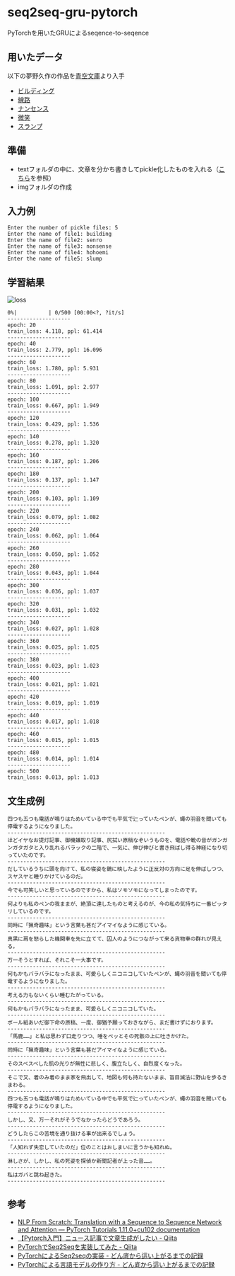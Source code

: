 # seq2seq-gru-pytorch
PyTorchを用いたGRUによるseqence-to-seqence  

## 用いたデータ
以下の夢野久作の作品を[青空文庫](https://www.aozora.gr.jp/index.html)より入手
+ [ビルディング](https://www.aozora.gr.jp/cards/000096/card915.html)
+ [線路](https://www.aozora.gr.jp/cards/000096/card46697.html)
+ [ナンセンス](https://www.aozora.gr.jp/cards/000096/card2127.html)
+ [微笑](https://www.aozora.gr.jp/cards/000096/card2379.html)
+ [スランプ](https://www.aozora.gr.jp/cards/000096/card2134.html)

## 準備
+ textフォルダの中に、文章を分かち書きしてpickle化したものを入れる（[こちら](https://qiita.com/probabilityhill/items/86795d4d5b9b865bf1f8)を参照）
+ imgフォルダの作成

## 入力例
```
Enter the number of pickle files: 5
Enter the name of file1: building
Enter the name of file2: senro
Enter the name of file3: nonsense
Enter the name of file4: hohoemi
Enter the name of file5: slump
```

## 学習結果
![loss](https://user-images.githubusercontent.com/74280232/160275444-22ac1279-1fa3-4f80-87d3-2113b5b7a4ff.jpg)
```
0%|          | 0/500 [00:00<?, ?it/s]
--------------------
epoch: 20
train_loss: 4.118, ppl: 61.414
--------------------
epoch: 40
train_loss: 2.779, ppl: 16.096
--------------------
epoch: 60
train_loss: 1.780, ppl: 5.931
--------------------
epoch: 80
train_loss: 1.091, ppl: 2.977
--------------------
epoch: 100
train_loss: 0.667, ppl: 1.949
--------------------
epoch: 120
train_loss: 0.429, ppl: 1.536
--------------------
epoch: 140
train_loss: 0.278, ppl: 1.320
--------------------
epoch: 160
train_loss: 0.187, ppl: 1.206
--------------------
epoch: 180
train_loss: 0.137, ppl: 1.147
--------------------
epoch: 200
train_loss: 0.103, ppl: 1.109
--------------------
epoch: 220
train_loss: 0.079, ppl: 1.082
--------------------
epoch: 240
train_loss: 0.062, ppl: 1.064
--------------------
epoch: 260
train_loss: 0.050, ppl: 1.052
--------------------
epoch: 280
train_loss: 0.043, ppl: 1.044
--------------------
epoch: 300
train_loss: 0.036, ppl: 1.037
--------------------
epoch: 320
train_loss: 0.031, ppl: 1.032
--------------------
epoch: 340
train_loss: 0.027, ppl: 1.028
--------------------
epoch: 360
train_loss: 0.025, ppl: 1.025
--------------------
epoch: 380
train_loss: 0.023, ppl: 1.023
--------------------
epoch: 400
train_loss: 0.021, ppl: 1.021
--------------------
epoch: 420
train_loss: 0.019, ppl: 1.019
--------------------
epoch: 440
train_loss: 0.017, ppl: 1.018
--------------------
epoch: 460
train_loss: 0.015, ppl: 1.015
--------------------
epoch: 480
train_loss: 0.014, ppl: 1.014
--------------------
epoch: 500
train_loss: 0.013, ppl: 1.013

```

## 文生成例
```
四つも五つも電話が鳴りはためいている中でも平気で辷っていたペンが、蠅の羽音を聞いても停電するようになりました。
--------------------------------------------------
ほどイヤなお提灯記事、御機嫌取り記事、尻拭い原稿なぞいうものを、電話や靴の音がガンガンガタガタと入り乱れるバラックの二階で、一気に、伸び伸びと書き飛ばし得る神経になり切っていたのです。
--------------------------------------------------
だしているうちに頭を向けて、私の寝姿を鏡に映したように正反対の方向に足を伸ばしつつ、スヤスヤと睡りかけているのだ。
--------------------------------------------------
今でも可笑しいと思っているのですから、私はソモソモになってしまったのです。
--------------------------------------------------
何よりも私のペンの我ままが、絶頂に達したものと考えるのが、今の私の気持ちに一番ピッタリしているのです。
--------------------------------------------------
同時に「猟奇趣味」という言葉も甚だアイマイなように感じている。
--------------------------------------------------
真黒に肩を怒らした機関車を先に立てて、囚人のようにつながって来る貨物車の群れが見える。
--------------------------------------------------
万一そうとすれば、それこそ一大事です。
--------------------------------------------------
何もかもバラバラになったまま、可愛らしくニコニコしていたペンが、蠅の羽音を聞いても停電するようになりました。
--------------------------------------------------
考える力もないくらい睡むたがっている。
--------------------------------------------------
何もかもバラバラになったまま、可愛らしくニコニコしていた。
--------------------------------------------------
ボール紙あいだ御下命の原稿、一度、御猶予願っておきながら、まだ書けずにおります。
--------------------------------------------------
「馬鹿……」と私は思わず口走りつつ、唾をペッとその死骸の上に吐きかけた。
--------------------------------------------------
同時に「猟奇趣味」という言葉も甚だアイマイなように感じている。
--------------------------------------------------
そのスベスベした肌の光りが無性に悲しく、腹立たしく、自烈度くなった。
--------------------------------------------------
そこで又、着のみ着のまま家を飛出して、地図も何も持たないまま、盲目滅法に野山を歩るきまわる。
--------------------------------------------------
四つも五つも電話が鳴りはためいている中でも平気で辷っていたペンが、蠅の羽音を聞いても停電するようになりました。
--------------------------------------------------
しかし、又、万一それがそうでなかったらどうであろう。
--------------------------------------------------
どうしたらこの苦境を通り抜ける事が出来るでしょう。
--------------------------------------------------
「人知れず失恋していたのだ」位のことはおしまいに言うかも知れぬ。
--------------------------------------------------
淋しさが、しかし、私の死姿を探偵か新聞記者が上った音……。
--------------------------------------------------
私はガバと跳ね起きた。
--------------------------------------------------
```

## 参考
+ [NLP From Scratch: Translation with a Sequence to Sequence Network and Attention — PyTorch Tutorials 1.11.0+cu102 documentation](https://pytorch.org/tutorials/intermediate/seq2seq_translation_tutorial.html)
+ [【Pytorch入門】ニュース記事で文章生成がしたい - Qiita](https://qiita.com/hcpmiyuki/items/c6afc037518542cfe410)
+ [PyTorchでSeq2Seqを実装してみた - Qiita](https://qiita.com/m__k/items/b18756628575b177b545)
+ [PyTorchによるSeq2seqの実装 - どん底から這い上がるまでの記録](https://www.pytry3g.com/entry/pytorch-seq2seq#%E3%83%86%E3%82%B9%E3%83%88%E3%81%99%E3%82%8B)
+ [PyTorchによる言語モデルの作り方 - どん底から這い上がるまでの記録](https://www.pytry3g.com/entry/PyTorch%E3%81%A7%E8%A8%80%E8%AA%9E%E3%83%A2%E3%83%87%E3%83%AB#%E6%96%87%E5%8D%98%E4%BD%8D%E3%81%A7%E3%81%AE%E5%AE%9F%E8%A3%85)
